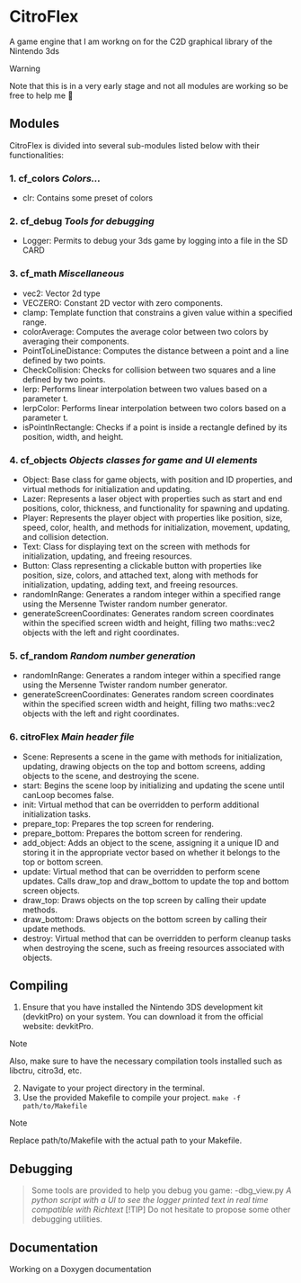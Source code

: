# CitroFlex
A game engine that I am workng on for the C2D graphical library of the Nintendo 3ds
> [!WARNING]
> Note that this is in a very early stage and not all modules are working so be free to help me :hugs:

## Modules
CitroFlex is divided into several sub-modules listed below with their functionalities:

### 1. **cf_colors** _Colors..._
   - clr: Contains some preset of colors

### 2. **cf_debug** _Tools for debugging_
   - Logger: Permits to debug your 3ds game by logging into a file in the SD CARD

### 3. **cf_math** _Miscellaneous_
   - vec2: Vector 2d type
   - VECZERO: Constant 2D vector with zero components.
   - clamp: Template function that constrains a given value within a specified range.
   - colorAverage: Computes the average color between two colors by averaging their components.
   - PointToLineDistance: Computes the distance between a point and a line defined by two points.
   - CheckCollision: Checks for collision between two squares and a line defined by two points.
   - lerp: Performs linear interpolation between two values based on a parameter t.
   - lerpColor: Performs linear interpolation between two colors based on a parameter t.
   - isPointInRectangle: Checks if a point is inside a rectangle defined by its position, width, and height.

### 4. **cf_objects** _Objects classes for game and UI elements_
   - Object: Base class for game objects, with position and ID properties, and virtual methods for initialization and updating.
   - Lazer: Represents a laser object with properties such as start and end positions, color, thickness, and functionality for spawning and updating.
   - Player: Represents the player object with properties like position, size, speed, color, health, and methods for initialization, movement, updating, and collision detection.
   - Text: Class for displaying text on the screen with methods for initialization, updating, and freeing resources.
   - Button: Class representing a clickable button with properties like position, size, colors, and attached text, along with methods for initialization, updating, adding text, and freeing resources.
   - randomInRange: Generates a random integer within a specified range using the Mersenne Twister random number generator.
   - generateScreenCoordinates: Generates random screen coordinates within the specified screen width and height, filling two maths::vec2 objects with the left and right coordinates.

### 5. **cf_random** _Random number generation_
   - randomInRange: Generates a random integer within a specified range using the Mersenne Twister random number generator.
   - generateScreenCoordinates: Generates random screen coordinates within the specified screen width and height, filling two maths::vec2 objects with the left and right coordinates.

### 6. **citroFlex** _Main header file_
   - Scene: Represents a scene in the game with methods for initialization, updating, drawing objects on the top and bottom screens, adding objects to the scene, and destroying the scene.
   - start: Begins the scene loop by initializing and updating the scene until canLoop becomes false.
   - init: Virtual method that can be overridden to perform additional initialization tasks.
   - prepare_top: Prepares the top screen for rendering.
   - prepare_bottom: Prepares the bottom screen for rendering.
   - add_object: Adds an object to the scene, assigning it a unique ID and storing it in the appropriate vector based on whether it belongs to the top or bottom screen.
   - update: Virtual method that can be overridden to perform scene updates. Calls draw_top and draw_bottom to update the top and bottom screen objects.
   - draw_top: Draws objects on the top screen by calling their update methods.
   - draw_bottom: Draws objects on the bottom screen by calling their update methods.
   - destroy: Virtual method that can be overridden to perform cleanup tasks when destroying the scene, such as freeing resources associated with objects.

## Compiling
1. Ensure that you have installed the Nintendo 3DS development kit (devkitPro) on your system. You can download it from the official website: devkitPro.
> [!NOTE]
> Also, make sure to have the necessary compilation tools installed such as libctru, citro3d, etc.
2. Navigate to your project directory in the terminal.
3. Use the provided Makefile to compile your project.
`make -f path/to/Makefile`
> [!NOTE]
> Replace path/to/Makefile with the actual path to your Makefile.

## Debugging
> Some tools are provided to help you debug you game:
>   -dbg_view.py _A python script with a UI to see the logger printed text in real time compatible with Richtext_
> [!TIP]
> Do not hesitate to propose some other debugging utilities.

## Documentation
Working on a Doxygen documentation
